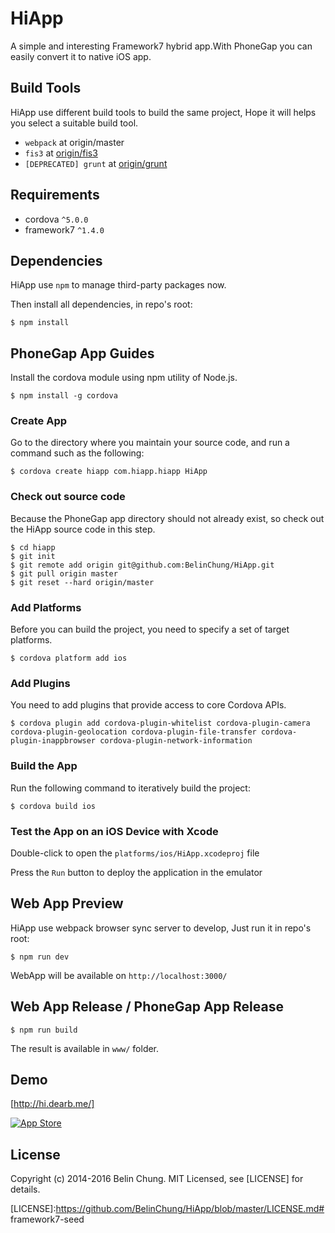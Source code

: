 HiApp
=====

A simple and interesting Framework7 hybrid app.With PhoneGap you can easily convert it to native iOS app.

## Build Tools

HiApp use different build tools to build the same project, Hope it will helps you select a suitable build tool.

* `webpack` at origin/master
* `fis3` at [origin/fis3](https://github.com/BelinChung/HiApp/tree/fis3)
* `[DEPRECATED] grunt` at [origin/grunt](https://github.com/BelinChung/HiApp/tree/grunt)

## Requirements

* cordova `^5.0.0`
* framework7 `^1.4.0`

## Dependencies

HiApp use `npm` to manage third-party packages now.

Then install all dependencies, in repo's root:

```
$ npm install 
```

## PhoneGap App Guides

Install the cordova module using npm utility of Node.js.

```
$ npm install -g cordova
```

### Create App

Go to the directory where you maintain your source code, and run a command such as the following:

```
$ cordova create hiapp com.hiapp.hiapp HiApp
```

### Check out source code

Because the PhoneGap app directory should not already exist, so check out the HiApp source code in this step.

```
$ cd hiapp  
$ git init   
$ git remote add origin git@github.com:BelinChung/HiApp.git  
$ git pull origin master  
$ git reset --hard origin/master  
```

### Add Platforms

Before you can build the project, you need to specify a set of target platforms.

```
$ cordova platform add ios
```

### Add Plugins

You need to add plugins that provide access to core Cordova APIs.

```
$ cordova plugin add cordova-plugin-whitelist cordova-plugin-camera cordova-plugin-geolocation cordova-plugin-file-transfer cordova-plugin-inappbrowser cordova-plugin-network-information
```

### Build the App

Run the following command to iteratively build the project:

```
$ cordova build ios
```

### Test the App on an iOS Device with Xcode

Double-click to open the `platforms/ios/HiApp.xcodeproj` file

Press the `Run` button to deploy the application in the emulator

## Web App Preview

HiApp use webpack browser sync server to develop, Just run it in repo's root:

```
$ npm run dev
```

WebApp will be available on `http://localhost:3000/`

## Web App Release / PhoneGap App Release

```
$ npm run build
```

The result is available in `www/` folder.

## Demo

[http://hi.dearb.me/]

[![App Store](http://dearb.u.qiniudn.com/appstore-button.png)](https://itunes.apple.com/us/app/hi-liao-gao-xiao-shu-dong/id917320045?mt=8)

## License

Copyright (c) 2014-2016 Belin Chung. MIT Licensed, see [LICENSE] for details.

[http://hi.dearb.me/]: http://hi.dearb.me/
[LICENSE]:https://github.com/BelinChung/HiApp/blob/master/LICENSE.md# framework7-seed
